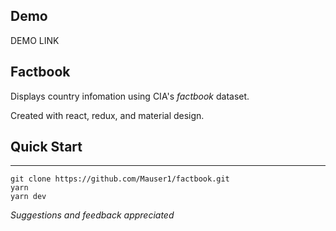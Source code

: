 ## Demo


DEMO LINK


## Factbook
Displays country infomation using CIA's _factbook_ dataset.

Created with react, redux, and material design.

## Quick Start
-----------

```
git clone https://github.com/Mauser1/factbook.git
yarn
yarn dev 
```

_Suggestions and feedback appreciated_
